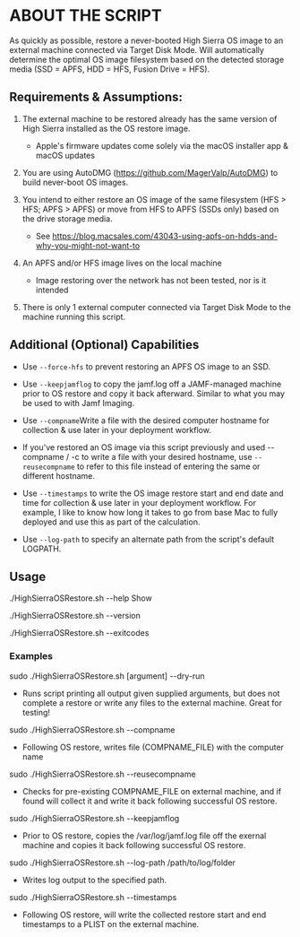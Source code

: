 
# ABOUT THE SCRIPT

As quickly as possible, restore a never-booted High Sierra OS image to an external machine
connected via Target Disk Mode.  Will automatically determine the optimal OS image filesystem
based on the detected storage media (SSD = APFS, HDD = HFS, Fusion Drive = HFS).

## Requirements & Assumptions:

1. The external machine to be restored already has the same version of High Sierra installed
as the OS restore image.
	- Apple's firmware updates come solely via the macOS installer app & macOS updates

2. You are using AutoDMG (https://github.com/MagerValp/AutoDMG) to build never-boot OS images.

3. You intend to either restore an OS image of the same filesystem (HFS > HFS; APFS > APFS)
or move from HFS to APFS (SSDs only) based on the drive storage media.
	- See https://blog.macsales.com/43043-using-apfs-on-hdds-and-why-you-might-not-want-to

4. An APFS and/or HFS image lives on the local machine
	- Image restoring over the network has not been tested, nor is it intended

5. There is only 1 external computer connected via Target Disk Mode to the machine running this script.  

## Additional (Optional) Capabilities

- Use `--force-hfs` to prevent restoring an APFS OS image to an SSD.

- Use `--keepjamflog` to copy the jamf.log off a JAMF-managed machine prior to OS restore and copy it back afterward. Similar to what you may be used to with Jamf Imaging.

- Use `--compname`Write a file with the desired computer hostname for collection & use later in your deployment workflow.

- If you've restored an OS image via this script previously and used --compname / -c to write a file with your desired hostname, use `--reusecompname` to refer to this file instead of entering the same or different hostname.

- Use `--timestamps` to write the OS image restore start and end date and time for collection & use later in your deployment workflow.  For example, I like to know how long it takes to go from base Mac to fully deployed and use this as part of the calculation.

- Use `--log-path` to specify an alternate path from the script's default LOGPATH.

## Usage

./HighSierraOSRestore.sh --help
	Show

./HighSierraOSRestore.sh --version

./HighSierraOSRestore.sh --exitcodes

### Examples

sudo ./HighSierraOSRestore.sh [argument] --dry-run
- Runs script printing all output given supplied arguments, but does not complete a restore or write any files to the external machine. Great for testing!

sudo ./HighSierraOSRestore.sh --compname <compname>
- Following OS restore, writes file (COMPNAME_FILE) with the computer name

sudo ./HighSierraOSRestore.sh --reusecompname
- Checks for pre-existing COMPNAME_FILE on external machine, and if found will collect it and write it back following successful OS restore.

sudo ./HighSierraOSRestore.sh --keepjamflog
- Prior to OS restore, copies the /var/log/jamf.log file off the exernal machine and copies it back following successful OS restore.

sudo ./HighSierraOSRestore.sh --log-path /path/to/log/folder
- Writes log output to the specified path.

sudo ./HighSierraOSRestore.sh --timestamps
- Following OS restore, will write the collected restore start and end timestamps to a PLIST on the external machine.
